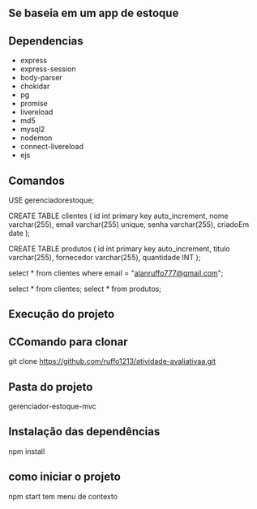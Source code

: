 ## Se baseia em um app de estoque
 
## Dependencias


 - express
 - express-session
 - body-parser
 - chokidar
 - pg
 - promise
 - livereload
 - md5
 - mysql2
 - nodemon
 - connect-livereload
 - ejs
 
## Comandos 
 
USE gerenciadorestoque;
 
CREATE TABLE clientes (
    id int primary key auto_increment,
    nome varchar(255),
    email varchar(255) unique,
    senha varchar(255),
    criadoEm date
);
 
CREATE TABLE produtos (
    id int primary key auto_increment,
    titulo varchar(255),
    fornecedor varchar(255),
    quantidade INT
);
 
select * from clientes where email = "alanruffo777@gmail.com";
 
select * from clientes;
select * from produtos;
 
## Execução do projeto

## CComando para clonar 
 
git clone https://github.com/ruffo1213/atividade-avaliativaa.git
 
## Pasta do projeto
 
gerenciador-estoque-mvc
 
## Instalação das dependências
 
npm install
 
## como iniciar o projeto
 
npm start
tem menu de contexto
